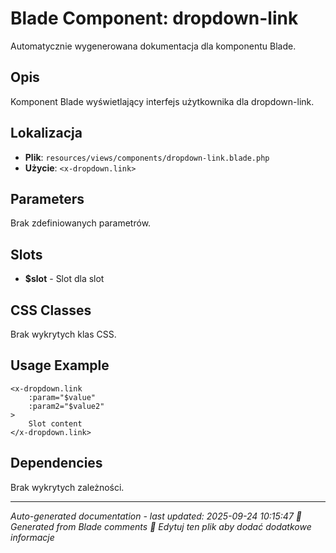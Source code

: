 # Blade Component: dropdown-link

Automatycznie wygenerowana dokumentacja dla komponentu Blade.

## Opis
Komponent Blade wyświetlający interfejs użytkownika dla dropdown-link.

## Lokalizacja
- **Plik**: `resources/views/components/dropdown-link.blade.php`
- **Użycie**: `<x-dropdown.link>`

## Parameters
Brak zdefiniowanych parametrów.

## Slots
- **$slot** - Slot dla slot

## CSS Classes
Brak wykrytych klas CSS.

## Usage Example
```blade
<x-dropdown.link
    :param="$value"
    :param2="$value2"
>
    Slot content
</x-dropdown.link>
```

## Dependencies
Brak wykrytych zależności.

---
*Auto-generated documentation - last updated: 2025-09-24 10:15:47*
*🤖 Generated from Blade comments*
*📝 Edytuj ten plik aby dodać dodatkowe informacje*